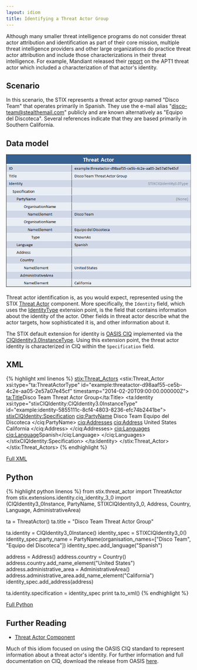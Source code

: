 ```yaml
---
layout: idiom
title: Identifying a Threat Actor Group
---
```


Although many smaller threat intelligence programs do not consider threat actor attribution and identification as part of their core mission, multiple threat intelligence providers and other large organizations do practice threat actor attribution and include those characterizations in their threat intelligence. For example, Mandiant released their [report](http://intelreport.mandiant.com/) on the APT1 threat actor which included a characterization of that actor's identity.

## Scenario

In this scenario, the STIX represents a threat actor group named "Disco Team" that operates primarily in Spanish. They use the e-mail alias "disco-team@stealthemail.com" publicly and are known alternatively as "Equipo del Discoteca". Several references indicate that they are based primarily in Southern California.

## Data model

<img src="diagram.png" alt="Threat Actor Group Identification" />

Threat actor identification is, as you would expect, represented using the STIX [Threat Actor](/documentation/ta/ThreatActorType) component. More specifically, the `Identity` field, which uses the [IdentityType](/documentation/stixCommon/IdentityType) extension point, is the field that contains information about the identity of the actor. Other fields in threat actor describe what the actor targets, how sophisticated it is, and other information about it.

The STIX default extension for identity is [OASIS CIQ](https://www.oasis-open.org/committees/tc_home.php?wg_abbrev=ciq) implemented via the [CIQIdentity3.0InstanceType](/documentation/stix-ciqidentity/CIQIdentity3.0InstanceType). Using this extension point, the threat actor identity is characterized in CIQ within the `Specification` field.

## XML

{% highlight xml linenos %}
<stix:Threat_Actors>
    <stix:Threat_Actor xsi:type="ta:ThreatActorType" id="example:threatactor-d98aaf55-ce5b-4c2e-aa05-2e57a07e45cf" timestamp="2014-02-20T09:00:00.000000Z">
        <ta:Title>Disco Team Threat Actor Group</ta:Title>
        <ta:Identity xsi:type="stixCIQIdentity:CIQIdentity3.0InstanceType" id="example:identity-5855111c-8cf4-4803-8236-efc74b2441be">
            <stixCIQIdentity:Specification>
                <ciq:PartyName>
                    <OrganisationName xmlns="urn:oasis:names:tc:ciq:xnl:3">
                        <NameElement>Disco Team</NameElement>
                    </OrganisationName>
                    <OrganisationName xmlns="urn:oasis:names:tc:ciq:xnl:3">
                        <NameElement >Equipo del Discoteca</NameElement>
                    </OrganisationName>
                </ciq:PartyName>
                <ciq:Addresses>
                    <ciq:Address>
                        <Country xmlns="urn:oasis:names:tc:ciq:xal:3">
                            <NameElement>United States</NameElement>
                        </Country>
                        <AdministrativeArea xmlns="urn:oasis:names:tc:ciq:xal:3">
                            <NameElement>California</NameElement>
                        </AdministrativeArea>
                    </ciq:Address>
                </ciq:Addresses>
                <ciq:Languages>
                    <ciq:Language>Spanish</ciq:Language>
                </ciq:Languages>
            </stixCIQIdentity:Specification>
        </ta:Identity>
    </stix:Threat_Actor>
</stix:Threat_Actors>
{% endhighlight %}

[Full XML](identifying-a-threat-actor-group.xml)

## Python

{% highlight python linenos %}
from stix.threat_actor import ThreatActor
from stix.extensions.identity.ciq_identity_3_0 import (CIQIdentity3_0Instance, PartyName, STIXCIQIdentity3_0, 
                                      Address, Country, Language, AdministrativeArea)

ta = ThreatActor()
ta.title = "Disco Team Threat Actor Group"

ta.identity = CIQIdentity3_0Instance()
identity_spec = STIXCIQIdentity3_0()
identity_spec.party_name = PartyName(organisation_names=["Disco Team", "Equipo del Discoteca"])
identity_spec.add_language("Spanish")

address = Address()
address.country = Country()
address.country.add_name_element("United States")
address.administrative_area = AdministrativeArea()
address.administrative_area.add_name_element("California")
identity_spec.add_address(address)

ta.identity.specification = identity_spec
print ta.to_xml()
{% endhighlight %}

[Full Python](identifying-a-threat-actor-group.py)
## Further Reading

* [Threat Actor Component](/documentation/ta/ThreatActorType)

Much of this idiom focused on using the OASIS CIQ standard to represent information about a threat actor's identity. For further information and full documentation on CIQ, download the release from OASIS [here](https://www.oasis-open.org/committees/tc_home.php?wg_abbrev=ciq#download).